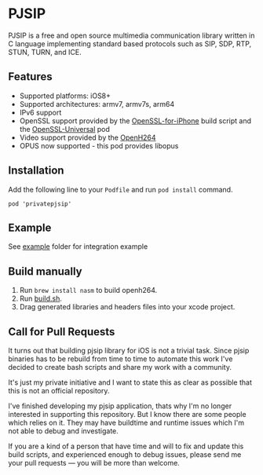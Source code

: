 # PJSIP

PJSIP is a free and open source multimedia communication library written in C language implementing standard based protocols such as SIP, SDP, RTP, STUN, TURN, and ICE.          

## Features

- Supported platforms: iOS8+
- Supported architectures: armv7, armv7s, arm64
- IPv6 support
- OpenSSL support provided by the [OpenSSL-for-iPhone](https://github.com/x2on/OpenSSL-for-iPhone) build script and the [OpenSSL-Universal](https://github.com/krzyzanowskim/OpenSSL) pod
- Video support provided by the [OpenH264](https://github.com/cisco/openh264)
- OPUS now supported - this pod provides libopus

## Installation

Add the following line to your `Podfile` and run `pod install` command.

```
pod 'privatepjsip'
```

## Example

See [example](example/ipjsystest) folder for integration example

## Build manually

1. Run `brew install nasm` to build openh264.
1. Run [build.sh](build.sh).
2. Drag generated libraries and headers files into your xcode project.

## Call for Pull Requests

It turns out that building pjsip library for iOS is not a trivial task. Since pjsip binaries has to be rebuild from time to time to automate this work I've decided to create bash scripts and share my work with a community. 

It's just my private initiative and I want to state this as clear as possible that this is not an official repository. 

I've finished developing my pjsip application, thats why I'm no longer interested in supporting this repository. But I know there are some people which relies on it. They may have buildtime and runtime issues which I'm not able to debug and investigate. 

If you are a kind of a person that have time and will to fix and update this build scripts, and experienced enough to debug issues, please send me your pull requests — you will be more than welcome.  
